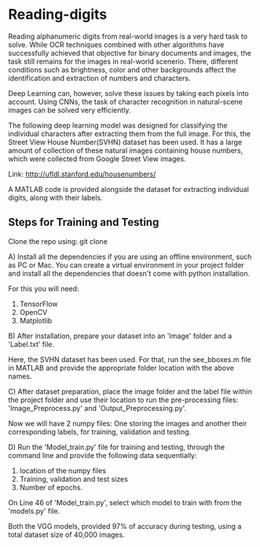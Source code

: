 # Reading-digits
Reading alphanumeric digits from real-world images is a very hard task to solve. While OCR techniques combined with other algorithms have successfully achieved that objective for binary documents and images, the task still remains for the images in real-world scenerio. There, different conditions such as brightness, color and other backgrounds affect the identification and extraction of numbers and characters.

Deep Learning can, however, solve these issues by taking each pixels into account. Using CNNs, the task of character recognition in natural-scene images can be solved very efficiently.

The following deep learning model was designed for classifying the individual characters after extracting them from the full image. For this, the Street View House Number(SVHN) dataset has been used. It has a large amount of collection of these natural images containing house numbers, which were collected from Google Street View images.

Link: http://ufldl.stanford.edu/housenumbers/

A MATLAB code is provided alongside the dataset for extracting individual digits, along with their labels.

## Steps for Training and Testing

Clone the repo using: git clone 


A) Install all the dependencies if you are using an offline environment, such as PC or Mac. You can create a virtual environment in your project folder and install all the dependencies that doesn't come with python installation.

For this you will need:
1) TensorFlow
2) OpenCV
3) Matplotlib

B) After installation, prepare your dataset into an 'Image' folder and a 'Label.txt' file.

Here, the SVHN dataset has been used.
For that, run the see_bboxes.m file in MATLAB and provide the appropriate folder location with the above names.

C) After dataset preparation, place the image folder and the label file within the project folder and use their location to run the pre-processing files: 'Image_Preprocess.py' and 'Output_Preprocessing.py'. 

Now we will have 2 numpy files: One storing the images and another their corresponding labels, for training, validation and testing.

D) Run the 'Model_train.py' file for training and testing, through the command line and provide the following data sequentially:

1) location of the numpy files
2) Training, validation and test sizes
3) Number of epochs. 

On Line 46 of 'Model_train.py', select which model to train with from the 'models.py' file.

Both the VGG models, provided 97% of accuracy during testing, using a total dataset size of 40,000 images.
